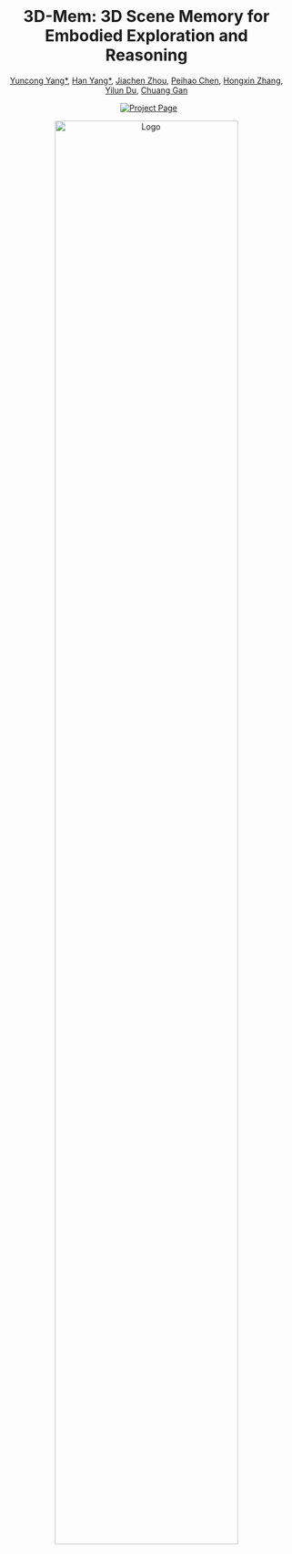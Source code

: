 <br/>
<p align="center">
  <h1 align="center">3D-Mem: 3D Scene Memory for Embodied Exploration and Reasoning<a></h1>
  <p align="center">
    <a href="https://yyuncong.github.io">Yuncong Yang*</a>,
    <a href="https://hanyangclarence.github.io/">Han Yang*</a>,
    <a href="">Jiachen Zhou</a>,
    <a href="https://peihaochen.github.io">Peihao Chen</a>,
    <a href="https://icefoxzhx.github.io/">Hongxin Zhang</a>,
    <a href="https://yilundu.github.io">Yilun Du</a>,
    <a href="https://people.csail.mit.edu/ganchuang">Chuang Gan</a>
  </p>
  <p align="center">
    <a href='https://vis-www.cs.umass.edu/snapmem' style='padding-left: 0.5rem;'>
      <img src='https://img.shields.io/badge/Project-Page-blue?style=flat&logo=Google%20chrome&logoColor=blue' alt='Project Page'>
    </a>
  </p>
</p>

<p align="center">
    <img src="docs/method.png" alt="Logo" width="80%">
</p>
